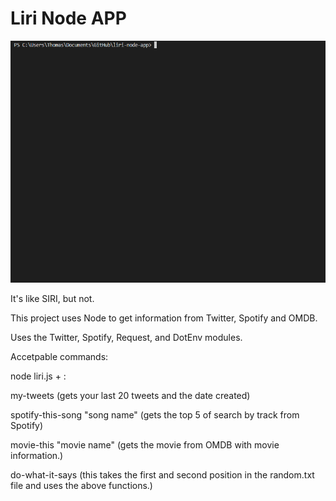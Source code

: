 # Liri Node APP

![Alt text](assets/tutorial_liri.gif "Demo")

It's like SIRI, but not.

This project uses Node to get information from Twitter, Spotify and OMDB.

Uses the Twitter, Spotify, Request, and DotEnv modules.

Accetpable commands:

node liri.js + :

my-tweets (gets your last 20 tweets and the date created)

spotify-this-song "song name" (gets the top 5 of search by track from Spotify)

movie-this "movie name" (gets the movie from OMDB with movie information.)

do-what-it-says (this takes the first and second position in the random.txt file and uses the above functions.)